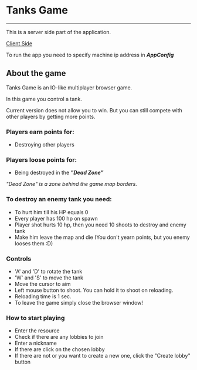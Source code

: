 # Tanks Game
****

This is a server side part of the application.

[Client Side](https://github.com/RBELS/tanks-game-client)

To run the app you need to specify machine ip address in ***AppConfig***

## About the game

Tanks Game is an IO-like multiplayer browser game.

In this game you control a tank.

Current version does not allow you to win. But you can still compete with other players by getting more points.

### Players earn points for:

- Destroying other players

### Players loose points for:

- Being destroyed in the ***"Dead Zone"***

*"Dead Zone" is a zone behind the game map borders.*

### To destroy an enemy tank you need:

- To hurt him till his HP equals 0
- Every player has 100 hp on spawn
- Player shot hurts 10 hp, then you need 10 shoots to destroy and enemy tank
- Make him leave the map and die (You don't yearn points, but you enemy looses them :D)

### Controls

- 'A' and 'D' to rotate the tank
- 'W' and 'S' to move the tank
- Move the cursor to aim
- Left mouse button to shoot. You can hold it to shoot on reloading.
- Reloading time is 1 sec.
- To leave the game simply close the browser window!

### How to start playing

- Enter the resource
- Check if there are any lobbies to join
- Enter a nickname
- If there are click on the chosen lobby
- If there are not or you want to create a new one, click the "Create lobby" button


